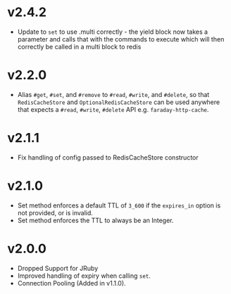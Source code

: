 # v2.4.2
* Update to `set` to use .multi correctly - the yield block now takes a parameter and calls that with the commands to execute which will then correctly be called in a multi block to redis

# v2.2.0

* Alias `#get`, `#set`, and `#remove` to `#read`, `#write`, and `#delete`, so that `RedisCacheStore` and `OptionalRedisCacheStore` can be used anywhere that expects a `#read`, `#write`, `#delete` API e.g. `faraday-http-cache`.

# v2.1.1

* Fix handling of config passed to RedisCacheStore constructor

# v2.1.0

* Set method enforces a default TTL of `3_600` if the `expires_in` option is not provided, or is invalid.
* Set method enforces the TTL to always be an Integer.

# v2.0.0

* Dropped Support for JRuby
* Improved handling of expiry when calling `set`.
* Connection Pooling (Added in v1.1.0).
